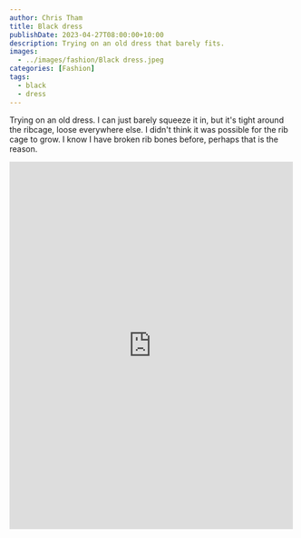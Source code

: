 ```yaml
---
author: Chris Tham
title: Black dress
publishDate: 2023-04-27T08:00:00+10:00
description: Trying on an old dress that barely fits.
images:
  - ../images/fashion/Black dress.jpeg
categories: [Fashion]
tags:
  - black
  - dress
---
```

Trying on an old dress. I can just barely squeeze it in, but it's tight around the ribcage, loose everywhere else. I didn't think it was possible for the rib cage to grow. I know I have broken rib bones before, perhaps that is the reason.

<iframe src="https://www.facebook.com/plugins/post.php?href=https%3A%2F%2Fwww.facebook.com%2Fchris1.tham%2Fposts%2Fpfbid022MzXEQBMKHNQYJoFZX5n2hQm45mRJgdUdjDJYD6pGoeAmcqtSXFx6FoVni6mD5idl&show_text=true&width=500" width="500" height="647" style="border:none;overflow:hidden" scrolling="no" frameborder="0" allowfullscreen="true" allow="autoplay; clipboard-write; encrypted-media; picture-in-picture; web-share"></iframe>

